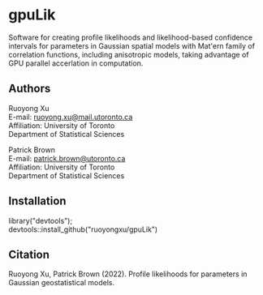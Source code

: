 # gpuLik

Software for creating profile likelihoods and likelihood-based confidence intervals for parameters in Gaussian spatial models with Mat\'ern family of correlation functions, including anisotropic models, taking advantage of GPU parallel accerlation in computation.


## Authors
Ruoyong Xu                                      
E-mail: ruoyong.xu@mail.utoronto.ca                                   
Affiliation: University of Toronto                                  
Department of Statistical Sciences                                          

                                                                      
Patrick Brown                                                
E-mail: patrick.brown@utoronto.ca                                      
Affiliation: University of Toronto                                      
Department of Statistical Sciences 


## Installation
library("devtools");\
devtools::install_github("ruoyongxu/gpuLik")


## Citation
Ruoyong Xu, Patrick Brown (2022). Profile likelihoods for parameters in Gaussian geostatistical models.

